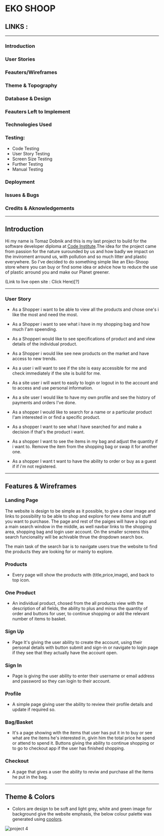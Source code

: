 # EKO SHOOP

## LINKS :
-------------------------------------------------------------------------------------------------------

### Introduction

### User Stories

### Feauters/Wireframes

### Theme & Topography

### Database & Design

### Feauters Left to Implement

### Technologies Used

### Testing:
* Code Testing
* User Story Testing
* Screen Size Testing
* Further Testing
* Manual Testing

### Deployment

### Issues & Bugs

### Credits & Aknowledgements

---------------------------------------------

## Introduction

Hi my name is Tomaz Dobnik and this is my last project to build for the software developer diploma
at [Code Institute](https://codeinstitute.net).The idea for the project came from passion for the nature
surounded by us and how badly we impact on the inviroment arround us, with pollution and so much litter and plastic everywhere.
So I've decided to do something simple like an Eko-Shoop store where you can buy or find some idea or advice
how to reduce the use of plastic arround you and make our Planet greener.

(Link to live open site : Click Here)[?]

-----------------------------------------------------
### User Story

* As a Shopper i want to be able to view all the products and 
  chose one's i like the most and need the most.

* As a Shopper i want to see what i have in my shopping bag and 
  how much I'am speending.

* As a Shopperi would like to see specifications of product and 
  and view details of the individual product.

* As a Shopper i would like see new products on the market and 
  have access to new trends.

* As a user i will want to see if the site is easy accessible for me 
  and check immediately if the site is build for me.
  
* As a site user i will want to easily to login or logout in to the account
  and to access and use personal information.

* As a site user I would like to have my own profile and see the history
  of payments and orders I've done.

* As a shopper I would like to search for a name or a particular product
  I'am interested in or find a specific product.

* As a shopper I want to see what I have searched for and make a decision
  if that's the product i want.

* As a shopper I want to see the items in my bag and adjust the quantity if i want to.
  Remove the item from the shopping bag or swap it for another one.

* As a shopper I want t want to have the ability to order or buy as a guest if if i'm 
  not registered. 
-----------------------------------------------------------------------------------

## Features & Wireframes

### Landing Page

The website is design to be simple as it possible, to give a clear image and links to 
possibility to be able to shop and explore for new items and stuff you want to purchase.
The page and rest of the paiges will have a logo and a main search window in the middle,
as well navbar links to the shopping area, shopping bag and login user account.
On the smaller screens this search funcionality will be achivable thrue the dropdown
search box.

The main task of the search bar is to navigate users true the website to find the 
products they are looking for or mainly to explore.

### Products

 * Every page will show the products with (title,price,image), and back to top icon.

### One Product

 * An individual product, chosed from the all products view with the description of all 
   fields, the ability to plus and minus the quantity of order and buttons for user, to
   continue shopping or add the relevant number of items to basket.

### Sign Up 

* Page It's giving the user ability to create the account, using their personal details
  with button submit and sign-in or navigate to login page if they see that they actually
  have the account open.

### Sign In 

* Page is giving the user ability to enter their username or email address and password so
  they can login to their account.

### Profile 

* A simple page giving user the ability to review  their profile details and update if 
  required so.

### Bag/Basket 

* It's a page showing with the items that user has put it in to buy or see what are the 
  items he's interested in, givin him the total price he spend or attend to spend it.
  Buttons giving the ability to continue shopping or to go to checkout app if the user
  has finished shopping.

### Checkout 

* A page that gives a user the ability to reviw and purchase all the items he put in the bag.
-------------------------------------------------------------------------------------

## Theme & Colors

* Colors are design to be soft and light grey, white and green image for background
  give the website emphasis, the below colour palette was generated using [coolors](https://coolors.co/555555-ffffff-000000-222222-627262).

![project 4](https://user-images.githubusercontent.com/66019489/116603139-7f9f5f80-a924-11eb-8725-e8c010d4529f.png)

